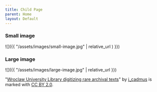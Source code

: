 ```yaml
---
title: Child Page
parent: Home
layout: Default
---
```



### Small image

![]({{ "/assets/images/small-image.jpg" | relative_url ) }})

### Large image

![]({{ "/assets/images/large-image.jpg" | relative_url }})

"[Wroclaw University Library digitizing rare archival texts](https://www.flickr.com/photos/97810305@N08/9401451269)" by [j_cadmus](https://www.flickr.com/photos/97810305@N08) is marked with [CC BY 2.0](https://creativecommons.org/licenses/by/2.0/?ref=openverse).

